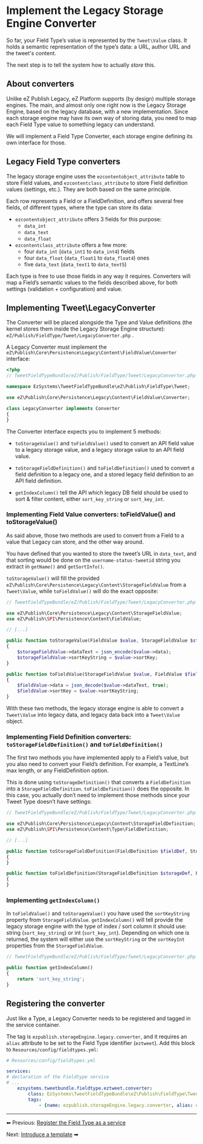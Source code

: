 # Implement the Legacy Storage Engine Converter

So far, your Field Type’s value is represented by the `Tweet\Value` class. It holds a semantic representation of the type’s data: a URL, author URL and the tweet's content.

The next step is to tell the system how to actually *store* this.

## About converters

Unlike eZ Publish Legacy, eZ Platform supports (by design) multiple storage engines. The main, and almost only one right now is the Legacy Storage Engine, based on the legacy database, with a new implementation. Since each storage engine may have its own way of storing data, you need to map each Field Type value to something legacy can understand.

We will implement a Field Type Converter, each storage engine defining its own interface for those.

## Legacy Field Type converters

The legacy storage engine uses the `ezcontentobject_attribute` table to store Field values, and `ezcontentclass_attribute` to store Field definition values (settings, etc.). They are both based on the same principle.

Each row represents a Field or a FieldDefinition, and offers several free fields, of different types, where the type can store its data:

- `ezcontentobject_attribute` offers 3 fields for this purpose:
    - `data_int`
    - `data_text`
    - `data_float`
- `ezcontentclass_attribute` offers a few more:
    - four `data_int` (`data_int1` to `data_int4`) fields
    - four `data_float` (`data_float1` to `data_float4`) ones
    - five `data_text` (`data_text1` to `data_text5`)

Each type is free to use those fields in any way it requires. Converters will map a Field’s semantic values to the fields described above, for both settings (validation + configuration) and value.

## Implementing Tweet\\LegacyConverter

The Converter will be placed alongside the Type and Value definitions (the kernel stores them inside the Legacy Storage Engine structure): `eZ/Publish/FieldType/Tweet/LegacyConverter.php` .

A Legacy Converter must implement the `eZ\Publish\Core\Persistence\Legacy\Content\FieldValue\Converter` interface:

``` php
<?php
// TweetFieldTypeBundle/eZ/Publish/FieldType/Tweet/LegacyConverter.php

namespace EzSystems\TweetFieldTypeBundle\eZ\Publish\FieldType\Tweet;

use eZ\Publish\Core\Persistence\Legacy\Content\FieldValue\Converter;

class LegacyConverter implements Converter
{
}
```

The Converter interface expects you to implement 5 methods:

- `toStorageValue()` and `toFieldValue()`
    used to convert an API field value to a legacy storage value, and a legacy storage value to an API field value.  

- `toStorageFieldDefinition()` and `toFieldDefinition()`
    used to convert a field definition to a legacy one, and a stored legacy field definition to an API field definition.

- `getIndexColumn()`
    tell the API which legacy DB field should be used to sort & filter content, either `sort_key_string` or `sort_key_int`.

### Implementing Field Value converters: toFieldValue() and toStorageValue()

As said above, those two methods are used to convert from a Field to a value that Legacy can store, and the other way around.

You have defined that you wanted to store the tweet’s URL in `data_text`, and that sorting would be done on the `username-status-tweetid` string you extract in `getName()` and `getSortInfo()`.

`toStorageValue()` will fill the provided `eZ\Publish\Core\Persistence\Legacy\Content\StorageFieldValue` from a `Tweet\Value`, while `toFieldValue()` will do the exact opposite:

``` php
// TweetFieldTypeBundle/eZ/Publish/FieldType/Tweet/LegacyConverter.php

use eZ\Publish\Core\Persistence\Legacy\Content\StorageFieldValue;
use eZ\Publish\SPI\Persistence\Content\FieldValue;

// [...]

public function toStorageValue(FieldValue $value, StorageFieldValue $storageFieldValue)
{
    $storageFieldValue->dataText = json_encode($value->data);
    $storageFieldValue->sortKeyString = $value->sortKey;
}

public function toFieldValue(StorageFieldValue $value, FieldValue $fieldValue)
{
    $fieldValue->data = json_decode($value->dataText, true);
    $fieldValue->sortKey = $value->sortKeyString;
}
```

With these two methods, the legacy storage engine is able to convert a `Tweet\Value` into legacy data, and legacy data back into a `Tweet\Value` object.

### Implementing Field Definition converters: `toStorageFieldDefinition()` and `toFieldDefinition()`

The first two methods you have implemented apply to a Field’s value, but you also need to convert your Field’s definition. For example, a TextLine’s max length, or any FieldDefinition option.

This is done using `toStorageDefinition()` that converts a `FieldDefinition` into a `StorageFieldDefinition`. `toFieldDefinition()` does the opposite. In this case, you actually don’t need to implement those methods since your Tweet Type doesn’t have settings:

``` php
// TweetFieldTypeBundle/eZ/Publish/FieldType/Tweet/LegacyConverter.php

use eZ\Publish\Core\Persistence\Legacy\Content\StorageFieldDefinition;
use eZ\Publish\SPI\Persistence\Content\Type\FieldDefinition;

// [...]

public function toStorageFieldDefinition(FieldDefinition $fieldDef, StorageFieldDefinition $storageDef)
{
}

public function toFieldDefinition(StorageFieldDefinition $storageDef, FieldDefinition $fieldDef)
{
}
```

### Implementing `getIndexColumn()`

In `toFieldValue()` and `toStorageValue()` you have used the `sortKeyString` property from `StorageFieldValue`. `getIndexColumn()` will tell provide the legacy storage engine with the type of index / sort column it should use: string (`sort_key_string`) or int (`sort_key_int`). Depending on which one is returned, the system will either use the `sortKeyString` or the `sortKeyInt` properties from the `StorageFieldValue`.

``` php
// TweetFieldTypeBundle/eZ/Publish/FieldType/Tweet/LegacyConverter.php

public function getIndexColumn()
{
    return 'sort_key_string';
}
```

## Registering the converter

Just like a Type, a Legacy Converter needs to be registered and tagged in the service container.

The tag is `ezpublish.storageEngine.legacy.converter`, and it requires an `alias` attribute to be set to the Field Type identifier (`eztweet`). Add this block to `Resources/config/fieldtypes.yml`:

``` yml
# Resources/config/fieldtypes.yml

services:
# declaration of the Fieldtype service
# ...
    ezsystems.tweetbundle.fieldtype.eztweet.converter:
        class: EzSystems\TweetFieldTypeBundle\eZ\Publish\FieldType\Tweet\LegacyConverter
        tags:
            - {name: ezpublish.storageEngine.legacy.converter, alias: eztweet}
```

------------------------------------------------------------------------

⬅ Previous: [Register the Field Type as a service](4_register_the_field_type_as_a_service.md)

Next: [Introduce a template](6_introduce_a_template.md) ➡
